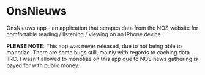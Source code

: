 OnsNieuws
=========

OnsNieuws app - an application that scrapes data from the NOS website for comfortable reading / listening / viewing on an iPhone device.

**PLEASE NOTE:** This app was never released, due to not being able to monotize. There are some bugs still, mainly with regards to caching data IIRC. I wasn't allowed to monotize on this app due to NOS news gathering is payed for with public money.
